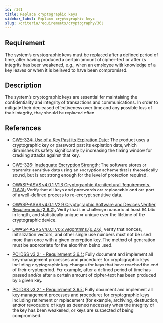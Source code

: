 ```yaml
---
id: r361
title: Replace cryptographic keys
sidebar_label: Replace cryptographic keys
slug: /criteria/requirements/cryptography/361
---
```


## Requirement

The system’s cryptographic keys must be replaced
after a defined period of time,
after having produced
a certain amount of cipher-text
or after its integrity has been weakened, e.g.,
when an employee
with knowledge of a key leaves
or when it is believed to have been compromised.

## Description

The system’s cryptographic keys
are essential for maintaining
the confidentiality and integrity
of transactions and communications.
In order to mitigate
their decreased effectiveness over time
and any possible loss
of their integrity,
they should be replaced often.

## References

- [CWE-324: Use of a Key Past its Expiration Date:](https://cwe.mitre.org/data/definitions/324.html)
The product uses a cryptographic key
or password past its expiration date,
which diminishes its safety significantly
by increasing the timing window
for cracking attacks
against that key.

- [CWE-326: Inadequate Encryption Strength:](https://cwe.mitre.org/data/definitions/326.html)
The software stores
or transmits sensitive data using
an encryption scheme
that is theoretically sound,
but is not strong enough
for the level of protection required.

- [OWASP-ASVS v4.0.1 V1.6 Cryptographic Architectural Requirements.(1.6.3):](https://owasp.org/www-pdf-archive/OWASP_Application_Security_Verification_Standard_4.0-en.pdf)
Verify that all keys and passwords
are replaceable and are part
of a well-defined process
to re-encrypt sensitive data.

- [OWASP-ASVS v4.0.1 V2.9 Cryptographic Software and Devices Verifier Requirements.(2.9.2):](https://owasp.org/www-pdf-archive/OWASP_Application_Security_Verification_Standard_4.0-en.pdf)
Verify that the challenge nonce
is at least 64 bits in length,
and statistically unique
or unique over the lifetime
of the cryptographic device.

- [OWASP-ASVS v4.0.1 V6.2 Algorithms.(6.2.6):](https://owasp.org/www-pdf-archive/OWASP_Application_Security_Verification_Standard_4.0-en.pdf)
Verify that nonces, initialization vectors,
and other single use numbers
must not be used more than once
with a given encryption key.
The method of generation
must be appropriate
for the algorithm being used.

- [PCI DSS v3.2.1 - Requirement 3.6.4:](https://www.pcisecuritystandards.org/documents/PCI_DSS_v3-2-1.pdf)
Fully document
and implement all key-management processes
and procedures for cryptographic keys
including cryptographic key changes
for keys that have reached the end
of their cryptoperiod.
For example,
after a defined period of time has passed
and/or after a certain amount of cipher-text
has been produced by a given key.

- [PCI DSS v3.2.1 - Requirement 3.6.5:](https://www.pcisecuritystandards.org/documents/PCI_DSS_v3-2-1.pdf)
Fully document and implement
all key-management processes
and procedures for cryptographic keys
including retirement or replacement
(for example, archiving, destruction, and/or revocation)
of keys as deemed necessary
when the integrity of the key
has been weakened,
or keys are suspected
of being compromised.
